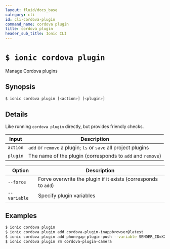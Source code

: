 ```yaml
---
layout: fluid/docs_base
category: cli
id: cli-cordova-plugin
command_name: cordova plugin
title: cordova plugin
header_sub_title: Ionic CLI
---
```


# `$ ionic cordova plugin`

Manage Cordova plugins
## Synopsis

```bash
$ ionic cordova plugin [<action>] [<plugin>]
```
  
## Details

Like running `cordova plugin` directly, but provides friendly checks.


Input | Description
----- | ----------
`action` | `add` or `remove` a plugin; `ls` or `save` all project plugins
`plugin` | The name of the plugin (corresponds to `add` and `remove`)


Option | Description
------ | ----------
`--force` | Forve overwrite the plugin if it exists (corresponds to `add`)
`--variable` | Specify plugin variables

## Examples

```bash
$ ionic cordova plugin 
$ ionic cordova plugin add cordova-plugin-inappbrowser@latest
$ ionic cordova plugin add phonegap-plugin-push --variable SENDER_ID=XXXXX
$ ionic cordova plugin rm cordova-plugin-camera
```
